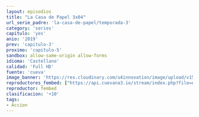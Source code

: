 ```yaml
---
layout: episodios
title: "La Casa de Papel 3x04"
url_serie_padre: 'la-casa-de-papel/temporada-3'
category: 'series'
capitulo: 'yes'
anio: '2019'
prev: 'capitulo-3'
proximo: 'capitulo-5'
sandbox: allow-same-origin allow-forms
idioma: 'Castellano'
calidad: 'Full HD'
fuente: 'cueva'
image_banner: 'https://res.cloudinary.com/u4innovation/image/upload/v1563567323/casa3-banner-min_yqqryd.jpg'
reproductores_fembed: ["https://api.cuevana3.io/stream/index.php?file=ek5lbm9xYWNrS0xYMTZLa2xNbkdvY3ZTb3BtZng4TGp6ZFpobGFMUGtPSFQxYWFYWU1QUDFORGNwcVpnbEplc2xaTnJZSlRTMGViVTBxZGdsdEhPb3RqWGFXWnBtcFNsbHNLR2gzV3l3THVvd29aaVpzR21vNWpDaFhlSndaV2gwZE5uVmFuRHpkekkwbmVYcHNiR3JaV1lhMlZxa3BPcWw1ZHlvcUxWMWRMWTNLT1hjTlhHNWMzSQ","Castellano","https://feurl.com/v/5qgx4bdg1l7zyz4","Castellano","https://www.seriemega.site/v/mx-dlb588p05d4g","Castellano"]
reproductor: fembed
clasificacion: '+10'
tags:
- Accion
---
```












